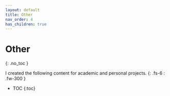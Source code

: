 ```yaml
---
layout: default
title: Other
nav_order: 4
has_children: true
---
```


# Other
{: .no_toc }

I created the following content for academic and personal projects.
{: .fs-6 : .fw-300 }

- TOC
{:toc}

